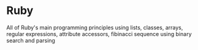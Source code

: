 # Ruby
All of Ruby's main programming principles using lists, classes, arrays, regular expressions, attribute accessors, fibinacci sequence using binary search and parsing
